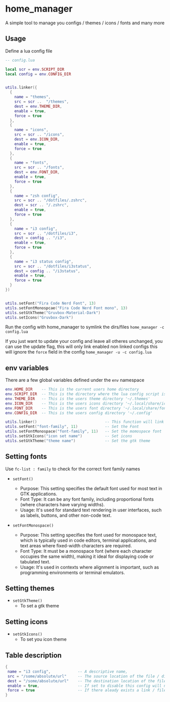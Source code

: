 # home_manager
A simple tool to manage you configs / themes / icons / fonts and many more

## Usage
Define a lua config file


```lua
-- config.lua

local scr = env.SCRIPT_DIR
local config = env.CONFIG_DIR


utils.linker({
  {
    name = "themes",
    src = scr ..  "/themes",
    dest = env.THEME_DIR,
    enable = true,
    force = true
  },
  {
    name = "icons",
    src = scr .. "/icons",
    dest = env.ICON_DIR,
    enable = true,
    force = true
  },
  {
    name = "fonts",
    src = scr .. "/fonts",
    dest = env.FONT_DIR,
    enable = true,
    force = true
  },
  {
    name = "zsh config",
    src = scr .. "/dotfiles/.zshrc",
    dest = scr .. "/.zshrc",
    enable = true,
    force = true
  },
  {
    name = "i3 config",
    src = scr .. "/dotfiles/i3",
    dest = config .. "/i3",
    enable = true,
    force = true
  },
  {
    name = "i3 status config",
    src = scr .. "/dotfiles/i3status",
    dest = config .. "/i3status",
    enable = true,
    force = true
  }
})


utils.setFont("Fira Code Nerd Font", 13)
utils.setFontMonospcae("Fira Code Nerd Font mono", 13)
utils.setGtkTheme("Gruvbox-Material-Dark")
utils.setIcons("Gruvbox-Dark")


```

Run the config with home_manager to symlink the dirs/files
`home_manager -c config.lua`

If you just want to update your config and leave all otheres unchanged,
you can use the update flag, this will only link enabled non linked configs
this will ignore the `force` field in the config
`home_manager -u -c config.lua`

## env variables
There are a few global variables defined under the `env` namespace

``` lua
env.HOME_DIR    -- This is the current users home directory
env.SCRIPT_DIR  -- This is the directory where the lua config script is located
env.THEME_DIR   -- This is the users theme directory '~/.themes'
env.ICON_DIR    -- This is the users icons directory '~/.local/share/icons'
env.FONT_DIR    -- This is the users font directory '~/.local/share/fonts'
env.CONFIG_DIR  -- This is the users config directory '~/.config'

utils.linker()                              -- This function will link the items in the table
utils.setFont("font-family", 11)            -- Set the Font
utils.setFontMonospace("font-family", 11)   -- Set the momospace font 
utils.setGtkIcons("icon set name")          -- Set icons
utils.setGtkTheme("theme name")             -- Set the gtk theme
```

## Setting fonts
Use `fc-list : family` to check for the correct font family names

- `setFont()`
    - Purpose: This setting specifies the default font used for most text in GTK applications.
    - Font Type: It can be any font family, including proportional fonts (where characters have varying widths).
    - Usage: It's used for standard text rendering in user interfaces, such as labels, buttons, and other non-code text.

- `setFontMonospace()`

    - Purpose: This setting specifies the font used for monospace text, which is typically used in code editors, terminal applications, and text areas where fixed-width characters are required.
    - Font Type: It must be a monospace font (where each character occupies the same width), making it ideal for displaying code or tabulated text.
    - Usage: It's used in contexts where alignment is important, such as programming environments or terminal emulators.


## Setting themes
- `setGtkTheme()`
    - To set a gtk theme

## Setting icons
- `setGtkIcons()`
    - To set you icon theme



## Table description

```lua
{
 name = "i3 config",            -- A descriptive name, 
 src = "/some/absolute/url"     -- The source location of the file / dir that should be linked, this is a required field.  
 dest = "/some/absolute/url"    -- The destination location of the file / dir that should be linked, this is a required field.
 enable = true,                 -- If set to disable this config will not be linked. default is true.
 force = true                   -- If there aleady exists a link / file / dir at the destination overwrite it.
}

```







